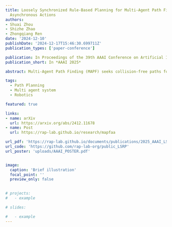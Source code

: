 ```yaml
---
title: Loosely Synchronized Rule-Based Planning for Multi-Agent Path Finding with
  Asynchronous Actions
authors:
- Shuai Zhou
- Shizhe Zhao
- Zhongqiang Ren
date: '2024-12-10'
publishDate: '2024-12-17T15:46:30.699711Z'
publication_types: ['paper-conference']

publication: In Proceedings of the 39th AAAI Conference on Artificial Intelligence
publication_short: In *AAAI 2025*

abstract: Multi-Agent Path Finding (MAPF) seeks collision-free paths for multiple agents from their respective starting locations to their respective goal locations while minimizing path costs. Although many MAPF algorithms were developed and can handle up to thousands of agents, they usually rely on the assumption that each action of the agent takes a time unit, and the actions of all agents are synchronized in a sense that the actions of agents start at the same discrete time step, which may limit their use in practice. Only a few algorithms were developed to address asynchronous actions, and they all lie on one end of the spectrum, focusing on finding optimal solutions with limited scalability. This paper develops new planners that lie on the other end of the spectrum, trading off solution quality for scalability, by finding an unbounded suboptimal solution for many agents. Our method leverages both search methods (LSS) in handling asynchronous actions and rule-based planning methods (PIBT) for MAPF. We analyze the properties of our method and test it against several baselines with up to 1000 agents in various maps. Given a runtime limit, our method can handle an order of magnitude more agents than the baselines with about 25% longer makespan.

tags:
  - Path Planning
  - Multi agent system
  - Robotics

featured: true

links:
- name: arXiv
  url: https://arxiv.org/abs/2412.11678
- name: Post
  url: https://rap-lab.github.io/research/mapfaa 

url_pdf: 'https://rap-lab.github.io/documents/publications/2025_AAAI_LSRP_ShuaiZhou.pdf'
url_code: 'https://github.com/rap-lab-org/public_LSRP'
url_poster: 'uploads/AAAI_POSTER.pdf'


image:
  caption: 'Brief illustration'
  focal_point: ''
  preview_only: false
 

# projects:
#   - example 

# slides: 

#   - example
---
```

